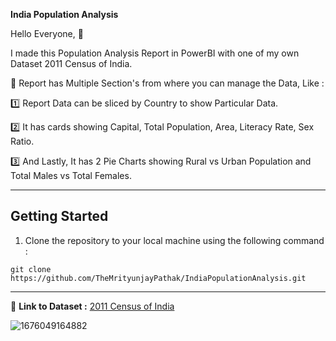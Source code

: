 **India Population Analysis**

Hello Everyone, 👋

I made this Population Analysis Report in PowerBI with one of my own Dataset 2011 Census of India.

📝 Report has Multiple Section's from where you can manage the Data, Like :

1️⃣ Report Data can be sliced by Country to show Particular Data.

2️⃣ It has cards showing Capital, Total Population, Area, Literacy Rate, Sex Ratio.

3️⃣ And Lastly, It has 2 Pie Charts showing Rural vs Urban Population and Total Males vs Total Females.

-------------------------------

## Getting Started

1. Clone the repository to your local machine using the following command :
```
git clone https://github.com/TheMrityunjayPathak/IndiaPopulationAnalysis.git
```
-----------------------------------

📍 **Link to Dataset :** [2011 Census of India](https://www.kaggle.com/datasets/themrityunjaypathak/2011-census-of-india)

![1676049164882](https://user-images.githubusercontent.com/123563634/232387112-24fc03dd-e037-4a7d-9fe4-07fd8eff1778.jpg)
